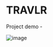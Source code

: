 # TRAVLR

Project demo - 

![image](https://user-images.githubusercontent.com/48024387/228652486-cbc111ad-931d-43cb-b1e4-04401cd8f557.png)


